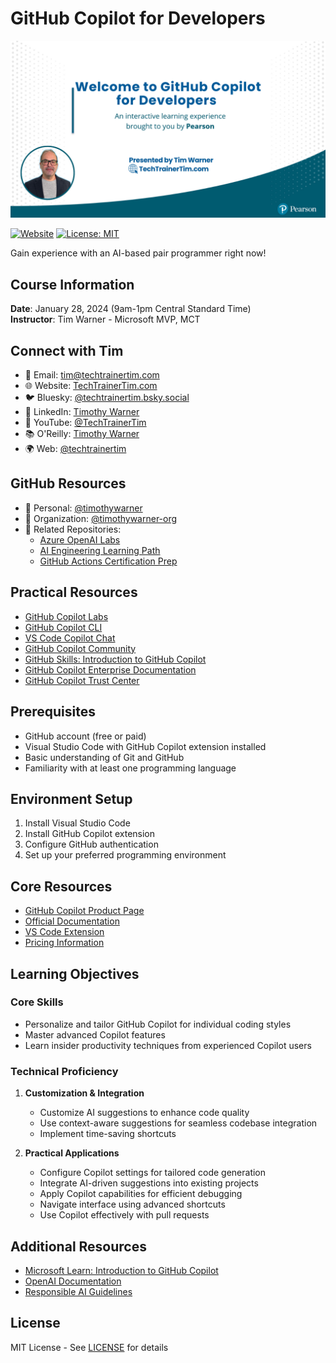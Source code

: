 # GitHub Copilot for Developers

<img src="tim-gh-copilot-cover-slide.png" alt="GitHub Copilot Course Cover" width="600" />

[![Website](https://img.shields.io/website?url=https%3A%2F%2Ftechtrainertim.com)](https://techtrainertim.com)
[![License: MIT](https://img.shields.io/badge/License-MIT-yellow.svg)](https://opensource.org/licenses/MIT)

Gain experience with an AI-based pair programmer right now!

## Course Information
**Date**: January 28, 2024 (9am-1pm Central Standard Time)  
**Instructor**: Tim Warner - Microsoft MVP, MCT

## Connect with Tim
- 📧 Email: [tim@techtrainertim.com](mailto:tim@techtrainertim.com)
- 🌐 Website: [TechTrainerTim.com](https://techtrainertim.com)
- 🐦 Bluesky: [@techtrainertim.bsky.social](https://bsky.app/profile/techtrainertim.bsky.social)
- 💼 LinkedIn: [Timothy Warner](https://www.linkedin.com/in/timothywarner)
- 🎥 YouTube: [@TechTrainerTim](https://youtube.com/@TechTrainerTim)
- 📚 O'Reilly: [Timothy Warner](https://learning.oreilly.com/search/?q=author%3A%22Timothy+Warner%22&type=*&rows=100)
- 🌍 Web: [@techtrainertim](https://techtrainertim.com)

## GitHub Resources
- 👤 Personal: [@timothywarner](https://github.com/timothywarner)
- 🏢 Organization: [@timothywarner-org](https://github.com/timothywarner-org)
- 📘 Related Repositories:
  - [Azure OpenAI Labs](https://github.com/timothywarner/azure-openai-labs)
  - [AI Engineering Learning Path](https://github.com/timothywarner/ai-engineering)
  - [GitHub Actions Certification Prep](https://github.com/timothywarner/actions-cert-prep)

## Practical Resources
- [GitHub Copilot Labs](https://githubnext.com/projects/copilot-labs/)
- [GitHub Copilot CLI](https://githubnext.com/projects/copilot-cli)
- [VS Code Copilot Chat](https://marketplace.visualstudio.com/items?itemName=GitHub.copilot-chat)
- [GitHub Copilot Community](https://github.com/community/community/discussions/categories/copilot)
- [GitHub Skills: Introduction to GitHub Copilot](https://github.com/skills/copilot-codespaces-vscode)
- [GitHub Copilot Enterprise Documentation](https://docs.github.com/en/enterprise-cloud@latest/copilot)
- [GitHub Copilot Trust Center](https://resources.github.com/copilot-trust-center/)

## Prerequisites
- GitHub account (free or paid)
- Visual Studio Code with GitHub Copilot extension installed
- Basic understanding of Git and GitHub
- Familiarity with at least one programming language

## Environment Setup
1. Install Visual Studio Code
2. Install GitHub Copilot extension
3. Configure GitHub authentication
4. Set up your preferred programming environment

## Core Resources
- [GitHub Copilot Product Page](https://github.com/features/copilot)
- [Official Documentation](https://docs.github.com/en/copilot)
- [VS Code Extension](https://marketplace.visualstudio.com/items?itemName=GitHub.copilot)
- [Pricing Information](https://docs.github.com/en/billing/managing-billing-for-github-copilot/about-billing-for-github-copilot)

## Learning Objectives

### Core Skills
- Personalize and tailor GitHub Copilot for individual coding styles
- Master advanced Copilot features
- Learn insider productivity techniques from experienced Copilot users

### Technical Proficiency
1. **Customization & Integration**
   - Customize AI suggestions to enhance code quality
   - Use context-aware suggestions for seamless codebase integration
   - Implement time-saving shortcuts

2. **Practical Applications**
   - Configure Copilot settings for tailored code generation
   - Integrate AI-driven suggestions into existing projects
   - Apply Copilot capabilities for efficient debugging
   - Navigate interface using advanced shortcuts
   - Use Copilot effectively with pull requests

## Additional Resources
- [Microsoft Learn: Introduction to GitHub Copilot](https://learn.microsoft.com/en-us/training/modules/introduction-to-github-copilot/)
- [OpenAI Documentation](https://platform.openai.com/docs/introduction)
- [Responsible AI Guidelines](https://www.microsoft.com/en-us/ai/responsible-ai)

## License
MIT License - See [LICENSE](LICENSE) for details


